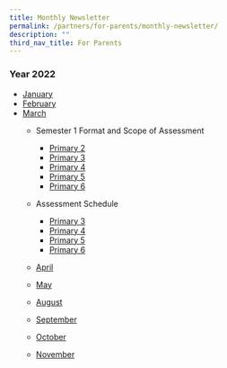 ```yaml
---
title: Monthly Newsletter
permalink: /partners/for-parents/monthly-newsletter/
description: ""
third_nav_title: For Parents
---
```

### Year 2022

* [January](/files/Jan%20Newsletter%20dd%2006%20Jan%2022.pdf)
* [February](/files/Feb%20Newsletter%20dd%2003%20Feb%2022.pdf)
* [March](/files/Mar%20Newsletter%20dd%2003%20Mar%2022.pdf) 
	* Semester 1 Format and Scope of Assessment
		* [Primary 2](/files/2022%20Annex%20A%20P2%20Format%20and%20Scope%20of%20Assessment%20Sem%2014%20Mar.pdf)
		* [Primary 3](/files/2022%20Annex%20A%20P3%20Format%20and%20Scope%20of%20Assessment%20Sem%2014%20Mar.pdf)
		* [Primary 4](/files/2022%20Annex%20A%20P4%20Format%20and%20Scope%20of%20Assessment%20Sem%2014%20Mar.pdf)
		* [Primary 5](/files/2022%20Annex%20A%20P5%20Format%20and%20Scope%20of%20Assessment%20Sem%2014%20Mar.pdf)
		* [Primary 6](/files/2022%20Annex%20A%20P6%20Format%20and%20Scope%20of%20Assessment%20Sem%2014%20Mar.pdf)
    
	* Assessment Schedule
		* [Primary 3](/files/Annex%20B%20-%202022%20P3%20Assssment%20Schedule%20for%20Sem%2014%20Mar%20(1).pdf) 
		* [Primary 4](/files/Annex%20B%20-%202022%20P4%20Assssment%20Schedule%20for%20Sem%2014%20Mar%20(1).pdf)
		* [Primary 5](/files/2022%20Annex%20A%20P5%20Format%20and%20Scope%20of%20Assessment%20Sem%2014%20Mar%20(1).pdf)
		* [Primary 6](/files/Annex%20B%20-%202022%20P6%20Assssment%20Schedule%20for%20Sem%2014%20Mar%20(1).pdf)

	* [April](/files/Apr%20Newsletter%20dd%2004%20Apr%2022.pdf)   
	* [May](/files/May%20Newsletter%20dd%204%20May%2022.pdf) 
	* [August](/files/Aug%20Newsletter%20dd%202%20Aug%2022.pdf) 
	* [September](/files/Sep%20Newsletter%20dd%2013%20Sep%2022.pdf)
	* [October](/files/Oct%20Newsletter%20dd%203%20Oct%2022.pdf)
	* [November](/files/Nov%20Newsletter%20dd%203%20Nov%2022.pdf)
